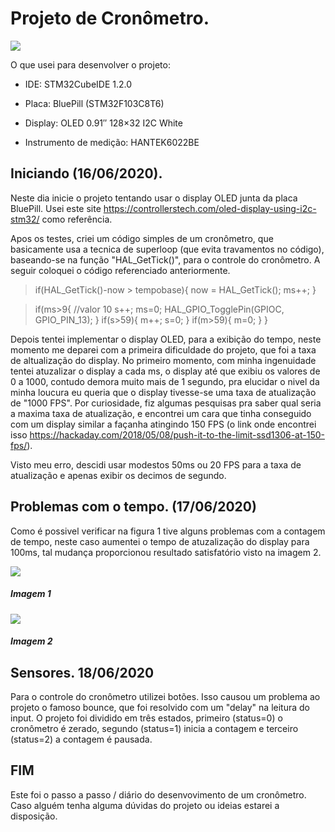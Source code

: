 # Projeto de Cronômetro.

![](https://user-images.githubusercontent.com/37257011/85080524-c8807680-b19f-11ea-9361-20e458c95612.gif)

O que usei para desenvolver o projeto:

- IDE: STM32CubeIDE 1.2.0
- Placa: BluePill (STM32F103C8T6)
- Display: OLED 0.91″ 128×32 I2C White 

- Instrumento de medição: HANTEK6022BE


## Iniciando (16/06/2020).

Neste dia inicie o projeto tentando usar o display OLED junta da placa BluePill. Usei este site https://controllerstech.com/oled-display-using-i2c-stm32/ como referência.

Apos os testes, criei um código simples de um cronômetro, que basicamente usa a tecnica de superloop (que evita travamentos no código), baseando-se na função "HAL_GetTick()", para o controle do cronômetro. A seguir coloquei o código referenciado anteriormente.

> if(HAL_GetTick()-now > tempobase){
>		  now = HAL_GetTick();
>		  ms++;
>	  }

>    if(ms>9{ //valor 10
>        s++;
>        ms=0;
>        HAL_GPIO_TogglePin(GPIOC, GPIO_PIN_13);
>    }
>    if(s>59){
>        m++;
>        s=0;
>    }
>    if(m>59){
>       m=0;
>    }
> }

Depois tentei implementar o display OLED, para a exibição do tempo, neste momento me deparei com a primeira dificuldade do projeto, que foi a taxa de altualização do display. No primeiro momento, com minha ingenuidade tentei atuzalizar o display a cada ms, o display até que exibiu os valores de 0 a 1000, contudo demora muito mais de 1 segundo, pra elucidar o nivel da minha loucura eu queria que o display tivesse-se uma taxa de atualização de "1000 FPS". 
Por curiosidade, fiz algumas pesquisas pra saber qual seria a maxima taxa de atualização, e encontrei um cara que tinha conseguido com um display similar a façanha atingindo 150 FPS (o link onde encontrei isso https://hackaday.com/2018/05/08/push-it-to-the-limit-ssd1306-at-150-fps/).

Visto meu erro, descidi usar modestos 50ms ou 20 FPS para a taxa de atualização e apenas exibir os decimos de segundo.

## Problemas com o tempo. (17/06/2020)

Como é possivel verificar na figura 1 tive alguns problemas com a contagem de tempo, neste caso aumentei o tempo de atuzalização do display para 100ms, tal mudança proporcionou resultado satisfatório visto na imagem 2. 

![](https://user-images.githubusercontent.com/37257011/84936029-00a88c00-b0b0-11ea-903e-3d39d6aa6695.png)

##### Imagem 1

![](https://user-images.githubusercontent.com/37257011/84948082-8da81100-b0c1-11ea-9261-96e71a5e5d34.png)

##### Imagem 2

## Sensores. 18/06/2020

Para o controle do cronômetro utilizei botões. Isso causou um problema ao projeto o famoso bounce, que foi resolvido com um "delay" na leitura do input.
O projeto foi dividido em três estados, primeiro (status=0) o cronômetro é zerado, segundo (status=1) inicia a contagem e terceiro (status=2) a contagem é pausada.

## FIM

Este foi o passo a passo / diário do desenvovimento de um cronômetro. Caso alguém tenha alguma dúvidas do projeto ou ideias estarei a disposição.





